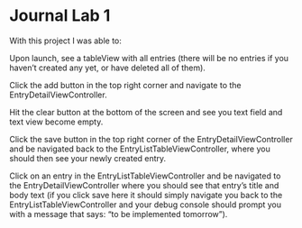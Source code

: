#  Journal Lab 1

With this project I was able to:

Upon launch, see a tableView with all entries (there will be no entries if you haven’t created any yet, or have deleted all of them).

Click the add button in the top right corner and navigate to the EntryDetailViewController.

Hit the clear button at the bottom of the screen and see you text field and text view become empty.

Click the save button in the top right corner of the EntryDetailViewController and be navigated back to the EntryListTableViewController, where you should then see your newly created entry.

Click on an entry in the EntryListTableViewController and be navigated to the EntryDetailViewController where you should see that entry’s title and body text (if you click save here it should simply navigate you back to the EntryListTableViewController and your debug console should prompt you with a message that says: “to be implemented tomorrow”).
